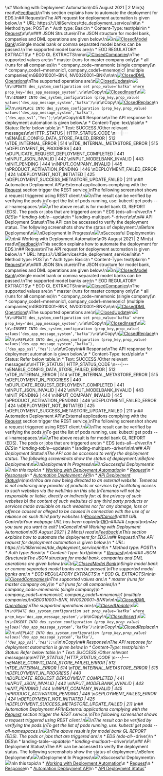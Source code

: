 [](javascript:;)\n# Working with Deployment Automation\n05 August 2021 | 2 Min(s) read\n[Feedback](javascript:;)\nThis section explains how to automate the deployment for EDS.\n##  Request\nThe API request for deployment automation is given below.\n  * URL: https://<hostname>:<port>/UtilServices/tde_deployment_service/init\n  * Method type: POST\n  * Auth type: Basic\n  * Content-Type: text/plain\n  * [Request](https://docs.temenos.com/docs/Solutions/Analytics/Data_Lake_for_Transact/Extract_Data_Store/Extract_Data_Store/Extract_Data_Store/Json/eds_deployment_with_schedule_mode_final.zip)\n\n\n### JSON Structure\nThe JSON structure for model bank, companies and DML operations are given below.\n![](https://docs.temenos.com/docs/Solutions/Analytics/Data_Lake_for_Transact/Extract_Data_Store/Resources/Images/Extract%20Data%20Store/Working_with1.png)\n[![Closed](https://docs.temenos.com/docs/Solutions/Analytics/Data_Lake_for_Transact/Extract_Data_Store/Skins/Default/Stylesheets/Images/transparent.gif)Model Bank](https://docs.temenos.com/docs/Solutions/Analytics/Data_Lake_for_Transact/Extract_Data_Store/Extract_Data_Store/Extract_Data_Store/Working_with.htm)\nSingle model bank or comma separated model banks can be passed.\nThe supported model banks are:\n  * EOD REGULATORY EXTRACTS\n  * EOD GL EXTRACTS\n\n\n[![Closed](https://docs.temenos.com/docs/Solutions/Analytics/Data_Lake_for_Transact/Extract_Data_Store/Skins/Default/Stylesheets/Images/transparent.gif)Companies](https://docs.temenos.com/docs/Solutions/Analytics/Data_Lake_for_Transact/Extract_Data_Store/Extract_Data_Store/Extract_Data_Store/Working_with.htm)\nThe supported values are:\n  * master (runs for master company only)\n  * all (runs for all companies)\n  * company_code~mnemonic (single company)\n  * company_code1~mnemonic1, company_code1~mnemonic1 (multiple companies)\nGB0010001~BNK, NV0020001~BNK\n\n\n[![Closed](https://docs.temenos.com/docs/Solutions/Analytics/Data_Lake_for_Transact/Extract_Data_Store/Skins/Default/Stylesheets/Images/transparent.gif)DML Operations](https://docs.temenos.com/docs/Solutions/Analytics/Data_Lake_for_Transact/Extract_Data_Store/Extract_Data_Store/Extract_Data_Store/Working_with.htm)\nThe supported operations are:\n[![Closed](https://docs.temenos.com/docs/Solutions/Analytics/Data_Lake_for_Transact/Extract_Data_Store/Skins/Default/Stylesheets/Images/transparent.gif)Update](https://docs.temenos.com/docs/Solutions/Analytics/Data_Lake_for_Transact/Extract_Data_Store/Extract_Data_Store/Extract_Data_Store/Working_with.htm)\n![](https://docs.temenos.com/docs/Solutions/Analytics/Data_Lake_for_Transact/Extract_Data_Store/Resources/Images/Extract%20Data%20Store/Working_with2.png)\n```\nUPDATE des_system_configuration set prop_value=’kafka’ where prop_key=’des_app_message_system’;\n```\n\nCopy\n[![Closed](https://docs.temenos.com/docs/Solutions/Analytics/Data_Lake_for_Transact/Extract_Data_Store/Skins/Default/Stylesheets/Images/transparent.gif)Insert](https://docs.temenos.com/docs/Solutions/Analytics/Data_Lake_for_Transact/Extract_Data_Store/Extract_Data_Store/Extract_Data_Store/Working_with.htm)\n![](https://docs.temenos.com/docs/Solutions/Analytics/Data_Lake_for_Transact/Extract_Data_Store/Resources/Images/Extract%20Data%20Store/Working_with3.png)\n```\nINSERT INTO des_system_configuration (prop_key,prop_value) values(‘des_app_message_system’,’kafka’)\n```\n\nCopy\n[![Closed](https://docs.temenos.com/docs/Solutions/Analytics/Data_Lake_for_Transact/Extract_Data_Store/Skins/Default/Stylesheets/Images/transparent.gif)Replace](https://docs.temenos.com/docs/Solutions/Analytics/Data_Lake_for_Transact/Extract_Data_Store/Extract_Data_Store/Extract_Data_Store/Working_with.htm)\n![](https://docs.temenos.com/docs/Solutions/Analytics/Data_Lake_for_Transact/Extract_Data_Store/Resources/Images/Extract%20Data%20Store/Working_with9.png)\n```\nREPLACE INTO des_system_configuration (prop_key,prop_value) values(‘des_app_message_system’,’kafka’),(‘des_app_ssl’,’Yes’);\n```\n\nCopy\n## Response\nThe API response for deployment automation is given below.\n  * Content-Type: text/plain\n  * Status: Refer below table.\n  * Text: SUCCESS /Other relevant messages\n\nHTTP_STATUS | HTTP_STATUS_CODE  \n---|---  \nENABLE_CONFIG_DATA_STORE_FAILED_ERROR |  512  \nTDE_INTERNAL_ERROR |  514  \nTDE_INTERNAL_METASTORE_ERROR |  515  \nDEPLOYMENT_IN_PROGRESS |  440  \nDUPLICATE_REQUEST_DEPLOYMENT_COMPLETED |  441  \nINPUT_JSON_INVALID |  442  \nINPUT_MODELBANK_INVALID |  443  \nINIT_PENDING |  444  \nINPUT_COMPANY_INVALID |  445  \nPRODUCT_ACTIVATION_PENDING |  446  \nDEPLOYMENT_FAILED_ERROR |  424  \nDEPLOYMENT_NOT_INITIATED |  425  \nDEPLOYMENT_SUCCESS_METASTORE_UPDATE_FAILED |  211  \n## Automation Deployment API\nExternal applications complying with the [Request](https://docs.temenos.com/docs/Solutions/Analytics/Data_Lake_for_Transact/Extract_Data_Store/Extract_Data_Store/Extract_Data_Store/Working_with.htm#API) section trigger the REST service.\nThe following screenshot shows a request triggered using REST client.\n![](https://docs.temenos.com/docs/Solutions/Analytics/Data_Lake_for_Transact/Extract_Data_Store/Resources/Images/Extract%20Data%20Store/Working_with4.png)\nThe result can be verified by verifying the pods.\nTo get the list of pods running, use: kubectl get pods --all-namespaces.\n![](https://docs.temenos.com/docs/Solutions/Analytics/Data_Lake_for_Transact/Extract_Data_Store/Resources/Images/Extract%20Data%20Store/Working_with5.png)\nThe above result is for model bank GL REPORT (EDS). The pods or jobs that are triggered are:\n  * EDS (eds-all-*-driver)\n  * DES\n    * landing-table-*-update\n    * landing-multipart-*-driver\n\n\n## API Deployment Status\nThe API can be accessed to verify the deployment status. The following screenshots show the status of deployment.\nBefore Deployment\n![](https://docs.temenos.com/docs/Solutions/Analytics/Data_Lake_for_Transact/Extract_Data_Store/Resources/Images/Extract%20Data%20Store/Working_with6.png)\nDeployment In Progress\n![](https://docs.temenos.com/docs/Solutions/Analytics/Data_Lake_for_Transact/Extract_Data_Store/Resources/Images/Extract%20Data%20Store/Working_with7.png)\nSuccessful Deployment\n![](https://docs.temenos.com/docs/Solutions/Analytics/Data_Lake_for_Transact/Extract_Data_Store/Resources/Images/Extract%20Data%20Store/Working_with8.png)\n[](javascript:;)\n# Working with Deployment Automation\n05 August 2021 | 2 Min(s) read\n[Feedback](javascript:;)\nThis section explains how to automate the deployment for EDS.\n##  Request\nThe API request for deployment automation is given below.\n  * URL: https://<hostname>:<port>/UtilServices/tde_deployment_service/init\n  * Method type: POST\n  * Auth type: Basic\n  * Content-Type: text/plain\n  * [Request](https://docs.temenos.com/docs/Solutions/Analytics/Data_Lake_for_Transact/Extract_Data_Store/Extract_Data_Store/Extract_Data_Store/Json/eds_deployment_with_schedule_mode_final.zip)\n\n\n### JSON Structure\nThe JSON structure for model bank, companies and DML operations are given below.\n![](https://docs.temenos.com/docs/Solutions/Analytics/Data_Lake_for_Transact/Extract_Data_Store/Resources/Images/Extract%20Data%20Store/Working_with1.png)\n[![Closed](https://docs.temenos.com/docs/Solutions/Analytics/Data_Lake_for_Transact/Extract_Data_Store/Skins/Default/Stylesheets/Images/transparent.gif)Model Bank](https://docs.temenos.com/docs/Solutions/Analytics/Data_Lake_for_Transact/Extract_Data_Store/Extract_Data_Store/Extract_Data_Store/Working_with.htm)\nSingle model bank or comma separated model banks can be passed.\nThe supported model banks are:\n  * EOD REGULATORY EXTRACTS\n  * EOD GL EXTRACTS\n\n\n[![Closed](https://docs.temenos.com/docs/Solutions/Analytics/Data_Lake_for_Transact/Extract_Data_Store/Skins/Default/Stylesheets/Images/transparent.gif)Companies](https://docs.temenos.com/docs/Solutions/Analytics/Data_Lake_for_Transact/Extract_Data_Store/Extract_Data_Store/Extract_Data_Store/Working_with.htm)\nThe supported values are:\n  * master (runs for master company only)\n  * all (runs for all companies)\n  * company_code~mnemonic (single company)\n  * company_code1~mnemonic1, company_code1~mnemonic1 (multiple companies)\nGB0010001~BNK, NV0020001~BNK\n\n\n[![Closed](https://docs.temenos.com/docs/Solutions/Analytics/Data_Lake_for_Transact/Extract_Data_Store/Skins/Default/Stylesheets/Images/transparent.gif)DML Operations](https://docs.temenos.com/docs/Solutions/Analytics/Data_Lake_for_Transact/Extract_Data_Store/Extract_Data_Store/Extract_Data_Store/Working_with.htm)\nThe supported operations are:\n[![Closed](https://docs.temenos.com/docs/Solutions/Analytics/Data_Lake_for_Transact/Extract_Data_Store/Skins/Default/Stylesheets/Images/transparent.gif)Update](https://docs.temenos.com/docs/Solutions/Analytics/Data_Lake_for_Transact/Extract_Data_Store/Extract_Data_Store/Extract_Data_Store/Working_with.htm)\n![](https://docs.temenos.com/docs/Solutions/Analytics/Data_Lake_for_Transact/Extract_Data_Store/Resources/Images/Extract%20Data%20Store/Working_with2.png)\n```\nUPDATE des_system_configuration set prop_value=’kafka’ where prop_key=’des_app_message_system’;\n```\n\nCopy\n[![Closed](https://docs.temenos.com/docs/Solutions/Analytics/Data_Lake_for_Transact/Extract_Data_Store/Skins/Default/Stylesheets/Images/transparent.gif)Insert](https://docs.temenos.com/docs/Solutions/Analytics/Data_Lake_for_Transact/Extract_Data_Store/Extract_Data_Store/Extract_Data_Store/Working_with.htm)\n![](https://docs.temenos.com/docs/Solutions/Analytics/Data_Lake_for_Transact/Extract_Data_Store/Resources/Images/Extract%20Data%20Store/Working_with3.png)\n```\nINSERT INTO des_system_configuration (prop_key,prop_value) values(‘des_app_message_system’,’kafka’)\n```\n\nCopy\n[![Closed](https://docs.temenos.com/docs/Solutions/Analytics/Data_Lake_for_Transact/Extract_Data_Store/Skins/Default/Stylesheets/Images/transparent.gif)Replace](https://docs.temenos.com/docs/Solutions/Analytics/Data_Lake_for_Transact/Extract_Data_Store/Extract_Data_Store/Extract_Data_Store/Working_with.htm)\n![](https://docs.temenos.com/docs/Solutions/Analytics/Data_Lake_for_Transact/Extract_Data_Store/Resources/Images/Extract%20Data%20Store/Working_with9.png)\n```\nREPLACE INTO des_system_configuration (prop_key,prop_value) values(‘des_app_message_system’,’kafka’),(‘des_app_ssl’,’Yes’);\n```\n\nCopy\n## Response\nThe API response for deployment automation is given below.\n  * Content-Type: text/plain\n  * Status: Refer below table.\n  * Text: SUCCESS /Other relevant messages\n\nHTTP_STATUS | HTTP_STATUS_CODE  \n---|---  \nENABLE_CONFIG_DATA_STORE_FAILED_ERROR |  512  \nTDE_INTERNAL_ERROR |  514  \nTDE_INTERNAL_METASTORE_ERROR |  515  \nDEPLOYMENT_IN_PROGRESS |  440  \nDUPLICATE_REQUEST_DEPLOYMENT_COMPLETED |  441  \nINPUT_JSON_INVALID |  442  \nINPUT_MODELBANK_INVALID |  443  \nINIT_PENDING |  444  \nINPUT_COMPANY_INVALID |  445  \nPRODUCT_ACTIVATION_PENDING |  446  \nDEPLOYMENT_FAILED_ERROR |  424  \nDEPLOYMENT_NOT_INITIATED |  425  \nDEPLOYMENT_SUCCESS_METASTORE_UPDATE_FAILED |  211  \n## Automation Deployment API\nExternal applications complying with the [Request](https://docs.temenos.com/docs/Solutions/Analytics/Data_Lake_for_Transact/Extract_Data_Store/Extract_Data_Store/Extract_Data_Store/Working_with.htm#API) section trigger the REST service.\nThe following screenshot shows a request triggered using REST client.\n![](https://docs.temenos.com/docs/Solutions/Analytics/Data_Lake_for_Transact/Extract_Data_Store/Resources/Images/Extract%20Data%20Store/Working_with4.png)\nThe result can be verified by verifying the pods.\nTo get the list of pods running, use: kubectl get pods --all-namespaces.\n![](https://docs.temenos.com/docs/Solutions/Analytics/Data_Lake_for_Transact/Extract_Data_Store/Resources/Images/Extract%20Data%20Store/Working_with5.png)\nThe above result is for model bank GL REPORT (EDS). The pods or jobs that are triggered are:\n  * EDS (eds-all-*-driver)\n  * DES\n    * landing-table-*-update\n    * landing-multipart-*-driver\n\n\n## API Deployment Status\nThe API can be accessed to verify the deployment status. The following screenshots show the status of deployment.\nBefore Deployment\n![](https://docs.temenos.com/docs/Solutions/Analytics/Data_Lake_for_Transact/Extract_Data_Store/Resources/Images/Extract%20Data%20Store/Working_with6.png)\nDeployment In Progress\n![](https://docs.temenos.com/docs/Solutions/Analytics/Data_Lake_for_Transact/Extract_Data_Store/Resources/Images/Extract%20Data%20Store/Working_with7.png)\nSuccessful Deployment\n![](https://docs.temenos.com/docs/Solutions/Analytics/Data_Lake_for_Transact/Extract_Data_Store/Resources/Images/Extract%20Data%20Store/Working_with8.png)\nIn this topic\n  * [Working with Deployment Automation](https://docs.temenos.com/docs/Solutions/Analytics/Data_Lake_for_Transact/Extract_Data_Store/Extract_Data_Store/Extract_Data_Store/Working_with.htm#WorkingwithDeploymentAutomation)\n    * [Request](https://docs.temenos.com/docs/Solutions/Analytics/Data_Lake_for_Transact/Extract_Data_Store/Extract_Data_Store/Extract_Data_Store/Working_with.htm#Request)\n    * [Response](https://docs.temenos.com/docs/Solutions/Analytics/Data_Lake_for_Transact/Extract_Data_Store/Extract_Data_Store/Extract_Data_Store/Working_with.htm#Response)\n    * [Automation Deployment API](https://docs.temenos.com/docs/Solutions/Analytics/Data_Lake_for_Transact/Extract_Data_Store/Extract_Data_Store/Extract_Data_Store/Working_with.htm#AutomationDeploymentAPI)\n    * [API Deployment Status](https://docs.temenos.com/docs/Solutions/Analytics/Data_Lake_for_Transact/Extract_Data_Store/Extract_Data_Store/Extract_Data_Store/Working_with.htm#APIDeploymentStatus)\n\n\nx\nYou are now being directed to an external website. Temenos is not endorsing any provider of products or services by facilitating access to such websites via the weblinks on this site.\nTemenos will not be responsible or liable, directly or indirectly for: a) the privacy of such websites b) the content of such websites c) any third party products or services made available on such websites nor for any damage, loss or offence caused or alleged to be caused in connection with the use of or reliance on such third party websites.\n[Proceed](javascript:;)[Cancel](javascript:;)\n### URL Copied\nYour webpage URL has been copied\n[OK](javascript:;)\n##### Logout\nx\nAre you sure you want to exit? \nCancel\n[](javascript:;)\n# Working with Deployment Automation\n05 August 2021 | 2 Min(s) read\n[Feedback](javascript:;)\nThis section explains how to automate the deployment for EDS.\n##  Request\nThe API request for deployment automation is given below.\n  * URL: https://<hostname>:<port>/UtilServices/tde_deployment_service/init\n  * Method type: POST\n  * Auth type: Basic\n  * Content-Type: text/plain\n  * [Request](https://docs.temenos.com/docs/Solutions/Analytics/Data_Lake_for_Transact/Extract_Data_Store/Extract_Data_Store/Extract_Data_Store/Json/eds_deployment_with_schedule_mode_final.zip)\n\n\n### JSON Structure\nThe JSON structure for model bank, companies and DML operations are given below.\n![](https://docs.temenos.com/docs/Solutions/Analytics/Data_Lake_for_Transact/Extract_Data_Store/Resources/Images/Extract%20Data%20Store/Working_with1.png)\n[![Closed](https://docs.temenos.com/docs/Solutions/Analytics/Data_Lake_for_Transact/Extract_Data_Store/Skins/Default/Stylesheets/Images/transparent.gif)Model Bank](https://docs.temenos.com/docs/Solutions/Analytics/Data_Lake_for_Transact/Extract_Data_Store/Extract_Data_Store/Extract_Data_Store/Working_with.htm)\nSingle model bank or comma separated model banks can be passed.\nThe supported model banks are:\n  * EOD REGULATORY EXTRACTS\n  * EOD GL EXTRACTS\n\n\n[![Closed](https://docs.temenos.com/docs/Solutions/Analytics/Data_Lake_for_Transact/Extract_Data_Store/Skins/Default/Stylesheets/Images/transparent.gif)Companies](https://docs.temenos.com/docs/Solutions/Analytics/Data_Lake_for_Transact/Extract_Data_Store/Extract_Data_Store/Extract_Data_Store/Working_with.htm)\nThe supported values are:\n  * master (runs for master company only)\n  * all (runs for all companies)\n  * company_code~mnemonic (single company)\n  * company_code1~mnemonic1, company_code1~mnemonic1 (multiple companies)\nGB0010001~BNK, NV0020001~BNK\n\n\n[![Closed](https://docs.temenos.com/docs/Solutions/Analytics/Data_Lake_for_Transact/Extract_Data_Store/Skins/Default/Stylesheets/Images/transparent.gif)DML Operations](https://docs.temenos.com/docs/Solutions/Analytics/Data_Lake_for_Transact/Extract_Data_Store/Extract_Data_Store/Extract_Data_Store/Working_with.htm)\nThe supported operations are:\n[![Closed](https://docs.temenos.com/docs/Solutions/Analytics/Data_Lake_for_Transact/Extract_Data_Store/Skins/Default/Stylesheets/Images/transparent.gif)Update](https://docs.temenos.com/docs/Solutions/Analytics/Data_Lake_for_Transact/Extract_Data_Store/Extract_Data_Store/Extract_Data_Store/Working_with.htm)\n![](https://docs.temenos.com/docs/Solutions/Analytics/Data_Lake_for_Transact/Extract_Data_Store/Resources/Images/Extract%20Data%20Store/Working_with2.png)\n```\nUPDATE des_system_configuration set prop_value=’kafka’ where prop_key=’des_app_message_system’;\n```\n\nCopy\n[![Closed](https://docs.temenos.com/docs/Solutions/Analytics/Data_Lake_for_Transact/Extract_Data_Store/Skins/Default/Stylesheets/Images/transparent.gif)Insert](https://docs.temenos.com/docs/Solutions/Analytics/Data_Lake_for_Transact/Extract_Data_Store/Extract_Data_Store/Extract_Data_Store/Working_with.htm)\n![](https://docs.temenos.com/docs/Solutions/Analytics/Data_Lake_for_Transact/Extract_Data_Store/Resources/Images/Extract%20Data%20Store/Working_with3.png)\n```\nINSERT INTO des_system_configuration (prop_key,prop_value) values(‘des_app_message_system’,’kafka’)\n```\n\nCopy\n[![Closed](https://docs.temenos.com/docs/Solutions/Analytics/Data_Lake_for_Transact/Extract_Data_Store/Skins/Default/Stylesheets/Images/transparent.gif)Replace](https://docs.temenos.com/docs/Solutions/Analytics/Data_Lake_for_Transact/Extract_Data_Store/Extract_Data_Store/Extract_Data_Store/Working_with.htm)\n![](https://docs.temenos.com/docs/Solutions/Analytics/Data_Lake_for_Transact/Extract_Data_Store/Resources/Images/Extract%20Data%20Store/Working_with9.png)\n```\nREPLACE INTO des_system_configuration (prop_key,prop_value) values(‘des_app_message_system’,’kafka’),(‘des_app_ssl’,’Yes’);\n```\n\nCopy\n## Response\nThe API response for deployment automation is given below.\n  * Content-Type: text/plain\n  * Status: Refer below table.\n  * Text: SUCCESS /Other relevant messages\n\nHTTP_STATUS | HTTP_STATUS_CODE  \n---|---  \nENABLE_CONFIG_DATA_STORE_FAILED_ERROR |  512  \nTDE_INTERNAL_ERROR |  514  \nTDE_INTERNAL_METASTORE_ERROR |  515  \nDEPLOYMENT_IN_PROGRESS |  440  \nDUPLICATE_REQUEST_DEPLOYMENT_COMPLETED |  441  \nINPUT_JSON_INVALID |  442  \nINPUT_MODELBANK_INVALID |  443  \nINIT_PENDING |  444  \nINPUT_COMPANY_INVALID |  445  \nPRODUCT_ACTIVATION_PENDING |  446  \nDEPLOYMENT_FAILED_ERROR |  424  \nDEPLOYMENT_NOT_INITIATED |  425  \nDEPLOYMENT_SUCCESS_METASTORE_UPDATE_FAILED |  211  \n## Automation Deployment API\nExternal applications complying with the [Request](https://docs.temenos.com/docs/Solutions/Analytics/Data_Lake_for_Transact/Extract_Data_Store/Extract_Data_Store/Extract_Data_Store/Working_with.htm#API) section trigger the REST service.\nThe following screenshot shows a request triggered using REST client.\n![](https://docs.temenos.com/docs/Solutions/Analytics/Data_Lake_for_Transact/Extract_Data_Store/Resources/Images/Extract%20Data%20Store/Working_with4.png)\nThe result can be verified by verifying the pods.\nTo get the list of pods running, use: kubectl get pods --all-namespaces.\n![](https://docs.temenos.com/docs/Solutions/Analytics/Data_Lake_for_Transact/Extract_Data_Store/Resources/Images/Extract%20Data%20Store/Working_with5.png)\nThe above result is for model bank GL REPORT (EDS). The pods or jobs that are triggered are:\n  * EDS (eds-all-*-driver)\n  * DES\n    * landing-table-*-update\n    * landing-multipart-*-driver\n\n\n## API Deployment Status\nThe API can be accessed to verify the deployment status. The following screenshots show the status of deployment.\nBefore Deployment\n![](https://docs.temenos.com/docs/Solutions/Analytics/Data_Lake_for_Transact/Extract_Data_Store/Resources/Images/Extract%20Data%20Store/Working_with6.png)\nDeployment In Progress\n![](https://docs.temenos.com/docs/Solutions/Analytics/Data_Lake_for_Transact/Extract_Data_Store/Resources/Images/Extract%20Data%20Store/Working_with7.png)\nSuccessful Deployment\n![](https://docs.temenos.com/docs/Solutions/Analytics/Data_Lake_for_Transact/Extract_Data_Store/Resources/Images/Extract%20Data%20Store/Working_with8.png)\nIn this topic\n  * [Working with Deployment Automation](https://docs.temenos.com/docs/Solutions/Analytics/Data_Lake_for_Transact/Extract_Data_Store/Extract_Data_Store/Extract_Data_Store/Working_with.htm#WorkingwithDeploymentAutomation)\n    * [Request](https://docs.temenos.com/docs/Solutions/Analytics/Data_Lake_for_Transact/Extract_Data_Store/Extract_Data_Store/Extract_Data_Store/Working_with.htm#Request)\n    * [Response](https://docs.temenos.com/docs/Solutions/Analytics/Data_Lake_for_Transact/Extract_Data_Store/Extract_Data_Store/Extract_Data_Store/Working_with.htm#Response)\n    * [Automation Deployment API](https://docs.temenos.com/docs/Solutions/Analytics/Data_Lake_for_Transact/Extract_Data_Store/Extract_Data_Store/Extract_Data_Store/Working_with.htm#AutomationDeploymentAPI)\n    * [API Deployment Status](https://docs.temenos.com/docs/Solutions/Analytics/Data_Lake_for_Transact/Extract_Data_Store/Extract_Data_Store/Extract_Data_Store/Working_with.htm#APIDeploymentStatus)"
